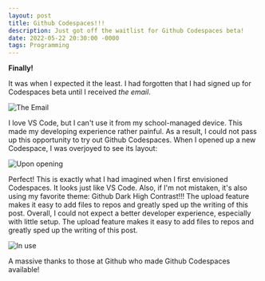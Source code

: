 ```yaml
---
layout: post
title: Github Codespaces!!!
description: Just got off the waitlist for Github Codespaces beta!
date: 2022-05-22 20:30:00 -0000
tags: Programming
---
```


**Finally!**

It was when I expected it the least. I had forgotten that I had signed up for Codespaces beta until I received *the email*.

![The Email](/blog/img/2022-05-22-Github-Codespaces!!!/Email.png)

I love VS Code, but I can't use it from my school-managed device. This made my developing experience rather painful.  As a result, I could not pass up this opportunity to try out Github Codespaces. When I opened up a new Codespace, I was overjoyed to see its layout:

![Upon opening](/blog/img/2022-05-22-Github-Codespaces!!!/Codespace.png)

Perfect! This is exactly what I had imagined when I first envisioned Codespaces. It looks just like VS Code.  Also, if I'm not mistaken, it's also using my favorite theme: Github Dark High Contrast!!! The upload feature makes it easy to add files to repos and greatly sped up the writing of this post. Overall, I could not expect a better developer experience, especially with little setup. The upload feature makes it easy to add files to repos and greatly sped up the writing of this post. 

![In use](/blog/img/2022-05-22-Github-Codespaces!!!/Codespace2.png)

A massive thanks to those at Github who made Github Codespaces available!
